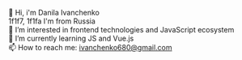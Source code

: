 👋 Hi, i'm Danila Ivanchenko <br>
1f1f7, 1f1fa I'm from Russia <br>
👀 I’m interested in frontend technologies and JavaScript ecosystem <br>
🌱 I’m currently learning JS and Vue.js <br>
📫 How to reach me: ivanchenko680@gmail.com
